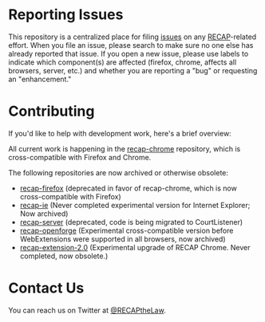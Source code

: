 Reporting Issues
================

This repository is a centralized place for filing [issues](https://github.com/freelawproject/recap/issues) on any [RECAP](http://recapthelaw.org)-related effort. When you file an issue, please search to make sure no one else has already reported that issue. If you open a new issue, please use labels to indicate which component(s) are affected (firefox, chrome, affects all browsers, server, etc.) and whether you are reporting a "bug" or requesting an "enhancement."

Contributing
============
If you'd like to help with development work, here's a brief overview:

All current work is happening in the [recap-chrome](https://github.com/freelawproject/recap-chrome) repository, which is cross-compatible with Firefox and Chrome.

The following repositories are now archived or otherwise obsolete:

* [recap-firefox](https://github.com/freelawproject/recap-firefox) (deprecated in favor of recap-chrome, which is now cross-compatible with Firefox)
* [recap-ie](https://github.com/freelawproject/recap-ie) (Never completed experimental version for Internet Explorer; Now archived)
* [recap-server](https://github.com/freelawproject/recap-server) (deprecated, code is being migrated to CourtListener)
* [recap-openforge](https://github.com/freelawproject/recap-openforge) (Experimental cross-compatible version before WebExtensions were supported in all browsers, now archived)
* [recap-extension-2.0](https://github.com/freelawproject/recap-extension-2.0) (Experimental upgrade of RECAP Chrome. Never completed, now obsolete.)



Contact Us
==========
You can reach us on Twitter at [@RECAPtheLaw](https://twitter.com/recapthelaw).
